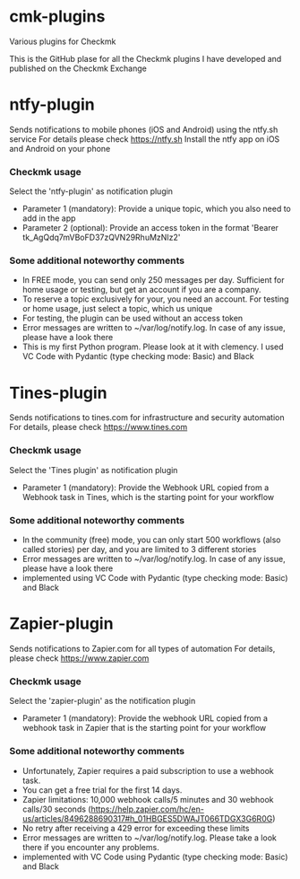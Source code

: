 # cmk-plugins
Various plugins for Checkmk

This is the GitHub plase for all the Checkmk plugins I have developed and published on the Checkmk Exchange

# ntfy-plugin
Sends notifications to mobile phones (iOS and Android) using the ntfy.sh service 
For details please check https://ntfy.sh
Install the ntfy app on iOS and Android on your phone
 
### Checkmk usage
Select the 'ntfy-plugin' as notification plugin
- Parameter 1 (mandatory): Provide a unique topic, which you also need to add in the app
- Parameter 2 (optional): Provide an access token in the format 'Bearer tk_AgQdq7mVBoFD37zQVN29RhuMzNIz2'

### Some additional noteworthy comments
 - In FREE mode, you can send only 250 messages per day. Sufficient for home usage or testing, but get an account if you are a company.
 - To reserve a topic exclusively for your, you need an account. For testing or home usage, just select a topic, which us unique
 - For testing, the plugin can be used without an access token
 - Error messages are written to ~/var/log/notify.log. In case of any issue, please have a look there
 - This is my first Python program. Please look at it with clemency. I used VC Code with Pydantic (type checking mode: Basic) and Black

# Tines-plugin
Sends notifications to tines.com for infrastructure and security automation
For details, please check https://www.tines.com

### Checkmk usage
Select the 'Tines plugin' as notification plugin
- Parameter 1 (mandatory): Provide the Webhook URL copied from a Webhook task in Tines, which is the starting point for your workflow

### Some additional noteworthy comments
- In the community (free) mode, you can only start 500 workflows (also called stories) per day, and you are limited to 3 different stories
- Error messages are written to ~/var/log/notify.log. In case of any issue, please have a look there
- implemented using VC Code with Pydantic (type checking mode: Basic) and Black

# Zapier-plugin
Sends notifications to Zapier.com for all types of automation
For details, please check https://www.zapier.com
  
### Checkmk usage
Select the 'zapier-plugin' as the notification plugin
- Parameter 1 (mandatory): Provide the webhook URL copied from a webhook task in Zapier that is the starting point for your workflow
 
### Some additional noteworthy comments
- Unfortunately, Zapier requires a paid subscription to use a webhook task.
- You can get a free trial for the first 14 days.
- Zapier limitations: 10,000 webhook calls/5 minutes and 30 webhook calls/30 seconds (https://help.zapier.com/hc/en-us/articles/8496288690317#h_01HBGES5DWAJT066TDGX3G6R0G) 
- No retry after receiving a 429 error for exceeding these limits
- Error messages are written to ~/var/log/notify.log. Please take a look there if you encounter any problems.
- implemented with VC Code using Pydantic (type checking mode: Basic) and Black